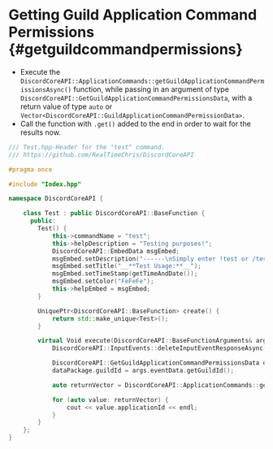 Getting Guild Application Command Permissions {#getguildcommandpermissions}
============
- Execute the `DiscordCoreAPI::ApplicationCommands::getGuildApplicationCommandPermissionsAsync()` function, while passing in an argument of type `DiscordCoreAPI::GetGuildApplicationCommandPermissionsData`, with a return value of type `auto` or `Vector<DiscordCoreAPI::GuildApplicationCommandPermissionData>`.
- Call the function with `.get()` added to the end in order to wait for the results now.

```cpp
/// Test.hpp-Header for the "test" command.
/// https://github.com/RealTimeChris/DiscordCoreAPI

#pragma once

#include "Index.hpp"

namespace DiscordCoreAPI {

	class Test : public DiscordCoreAPI::BaseFunction {
	  public:
		Test() {
			this->commandName = "test";
			this->helpDescription = "Testing purposes!";
			DiscordCoreAPI::EmbedData msgEmbed;
			msgEmbed.setDescription("------\nSimply enter !test or /test!\n------");
			msgEmbed.setTitle("__**Test Usage:**__");
			msgEmbed.setTimeStamp(getTimeAndDate());
			msgEmbed.setColor("FeFeFe");
			this->helpEmbed = msgEmbed;
		}

		UniquePtr<DiscordCoreAPI::BaseFunction> create() {
			return std::make_unique<Test>();
		}

		virtual Void execute(DiscordCoreAPI::BaseFunctionArguments& args) {
			DiscordCoreAPI::InputEvents::deleteInputEventResponseAsync(args.eventData).get();

			DiscordCoreAPI::GetGuildApplicationCommandPermissionsData dataPackage;
			dataPackage.guildId = args.eventData.getGuildId();

			auto returnVector = DiscordCoreAPI::ApplicationCommands::getGuildApplicationCommandPermissionsAsync(dataPackage).get();

			for (auto value: returnVector) {
				cout << value.applicationId << endl;
			}
		}
	};
}
```